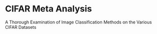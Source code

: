 # CIFAR Meta Analysis
 A Thorough Examination of Image Classification Methods on the Various CIFAR Datasets
